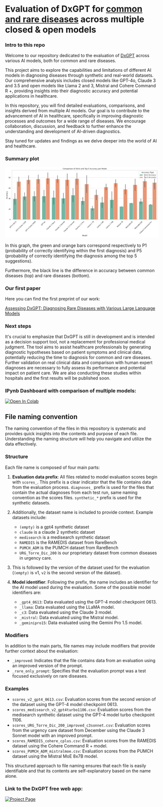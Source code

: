 # Evaluation of DxGPT for <u>common and rare diseases</u> across multiple closed & open models

### Intro to this repo

Welcome to our repository dedicated to the evaluation of [DxGPT](https://dxgpt.app/) across various AI models, both for common and rare diseases. 

This project aims to explore the capabilities and limitations of different AI models in diagnosing diseases through synthetic and real-world datasets. Our comprehensive analysis includes closed models like GPT-4o, Claude 3 and 3.5 and open models like Llama 2 and 3, Mistral and Cohere Command R +, providing insights into their diagnostic accuracy and potential applications in healthcare.

In this repository, you will find detailed evaluations, comparisons, and insights derived from multiple AI models. Our goal is to contribute to the advancement of AI in healthcare, specifically in improving diagnostic processes and outcomes for a wide range of diseases. We encourage collaboration, discussion, and feedback to further enhance the understanding and development of AI-driven diagnostics.

Stay tuned for updates and findings as we delve deeper into the world of AI and healthcare.

### Summary plot

![All Models Comparison](./allmodels_240724.png)

In this graph, the green and orange bars correspond respectively to P1 (probability of correctly identifying within the first diagnosis) and P5 (probability of correctly identifying the diagnosis among the top 5 suggestions). 

Furthermore, the black line is the difference in accuracy between common diseases (top) and rare diseases (bottom). 

### Our first paper

Here you can find the first preprint of our work:

[Assessing DxGPT: Diagnosing Rare Diseases with Various Large Language Models](https://www.medrxiv.org/content/10.1101/2024.05.08.24307062v1)

### Next steps

It's crucial to emphasize that DxGPT is still in development and is intended as a decision support tool, not a replacement for professional medical judgment. The tool aims to assist healthcare professionals by generating diagnostic hypotheses based on patient symptoms and clinical data, potentially reducing the time to diagnosis for common and rare diseases. Further validation on real clinical data and comparison with human expert diagnoses are necessary to fully assess its performance and potential impact on patient care. We are also conducting these studies within hospitals and the first results will be published soon. 

### IPynb Dashboard with comparison of multiple models:
[![Open In Colab](https://colab.research.google.com/assets/colab-badge.svg)](https://colab.research.google.com/github/foundation29org/dxgpt_testing/blob/main/dashboard.ipynb)

## File naming convention

The naming convention of the files in this repository is systematic and provides quick insights into the contents and purpose of each file. Understanding the naming structure will help you navigate and utilize the data effectively.

### Structure

Each file name is composed of four main parts:

1. **Evaluation data prefix**: All files related to model evaluation scores begin with `scores_`. This prefix is a clear indicator that the file contains data from the evaluation 
process. `diagnoses_` prefix is used for the files that contain the actual diagnoses from each test run, same naming convention as the scores files. `synthetic_*` prefix is used for the synthetic datasets.

2. Additionally, the dataset name is included to provide context. Example datasets include:
    - `(empty)` is a gpt4 synthetic dataset
    - `claude` is a claude 2 synthetic dataset
    - `medisearch` is a medisearch synthetic dataset
    - `RAMEDIS` is the RAMEDIS dataset from RareBench 
    - `PUMCH_ADM` is the PUMCH dataset from RareBench
    - `URG_Torre_Dic_200` is our proprietary dataset from common diseases in urgency care.

3. This is followed by the version of the dataset used for the evaluation (`(empty)` is v1, `v2` is the second version of the dataset).

4. **Model identifier**: Following the prefix, the name includes an identifier for the AI model used during the evaluation. Some of the possible model identifiers are:
   - `_gpt4_0613`: Data evaluated using the GPT-4 model checkpoint 0613.
   - `_llama`: Data evaluated using the LLaMA model.
   - `_c3`: Data evaluated using the Claude 3 model.
   - `_mistral`: Data evaluated using the Mistral model.
   - `_geminipro15`: Data evaluated using the Gemini Pro 1.5 model.

### Modifiers

In addition to the main parts, file names may include modifiers that provide further context about the evaluation:

- `_improved`: Indicates that the file contains data from an evaluation using an improved version of the prompt.
- `_rare_only_prompt`: Specifies that the evaluation prompt was a test focused exclusively on rare diseases.

### Examples

- `scores_v2_gpt4_0613.csv`: Evaluation scores from the second version of the dataset using the GPT-4 model checkpoint 0613.
- `scores_medisearch_v2_gpt4turbo1106.csv`: Evaluation scores from the medisearch synthetic dataset using the GPT-4 model turbo checkpoint 1106.
- `scores_URG_Torre_Dic_200_improved_c3sonnet.csv`: Evaluation scores from the urgency care dataset from December using the Claude 3 Sonnet model with an improved prompt.
- `scores_RAMEDIS_cohere_cplus.csv`: Evaluation scores from the RAMEDIS dataset using the Cohere Command R + model.
- `scores_PUMCH_ADM_mistralmoe.csv`: Evaluation scores from the PUMCH dataset using the Mistral MoE 8x7B model.

This structured approach to file naming ensures that each file is easily identifiable and that its contents are self-explanatory based on the name alone.

### Link to the DxGPT free web app:
[![Project Page](https://img.shields.io/badge/Project-Page-Green)](https://dxgpt.app/)
